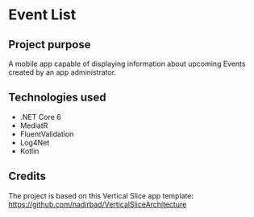# Event List

## Project purpose

A mobile app capable of displaying information about upcoming Events created by an app administrator.

## Technologies used

- .NET Core 6
- MediatR
- FluentValidation
- Log4Net
- Kotlin

## Credits
The project is based on this Vertical Slice app template: https://github.com/nadirbad/VerticalSliceArchitecture
